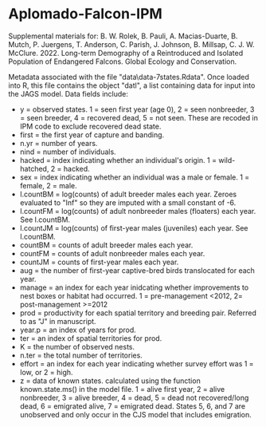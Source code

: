 # Aplomado-Falcon-IPM
 
Supplemental materials for: B. W. Rolek, B. Pauli, A. Macias-Duarte, B. Mutch, P. Juergens, T. Anderson, C. Parish, J. Johnson, B. Millsap, C. J. W. McClure. 2022. Long-term Demography of a Reintroduced and Isolated Population of Endangered Falcons. Global Ecology and Conservation.
 
Metadata associated with the file "data\data-7states.Rdata". Once loaded into R, this file contains the object "datl", a list containing data for input into the JAGS model. Data fields include: 

+ y = observed states. 1 = seen first year (age 0), 2 = seen nonbreeder, 3 = seen breeder, 4 = recovered dead, 5 = not seen. These are recoded in IPM code to exclude recovered dead state. 
+ first = the first year of capture and banding.
+	n.yr = number of years.
+	nind = number of individuals.
+	hacked = index indicating whether an individual's origin. 1 = wild-hatched, 2 = hacked.		
+ sex = index indicating whether an individual was a male or female. 
		        1 = female, 2 = male.
+ l.countBM = log(counts) of adult breeder males each year. Zeroes evaluated to "Inf" so they are imputed with a small constant of -6. 
+ l.countFM = log(counts) of adult nonbreeder males (floaters) each year. See l.countBM.
+	l.countJM = log(counts) of first-year males (juveniles) each year. See l.countBM.
+	countBM = counts of adult breeder males each year.
+	countFM = counts of adult nonbreeder males each year.
+	countJM = counts of first-year males each year.
+	aug = the number of first-year captive-bred birds translocated for each year. 
+	manage = an index for each year inidcating whether improvements to nest boxes or habitat had occurred. 1 = pre-management <2012, 2= post-management >=2012 
+	prod = productivity for each spatial territory and breeding pair. Referred to as "J" in manuscript. 
+	year.p = an index of years for prod.
+	ter = an index of spatial territories for prod.
+	K = the number of observed nests. 
+	n.ter = the total number of territories.
+	effort = an index for each year indicating whether survey effort was 1 = low, or 2 = high.
+	z =  data of known states. calculated using the function known.state.ms() in the model file. 1 = alive first year, 2 = alive nonbreeder, 3 = alive breeder, 4 = dead, 5 = dead not recovered/long dead, 6 = emigrated alive, 7 = emigrated dead. States 5, 6, and 7 are unobserved and only occur in the CJS model that includes emigration.